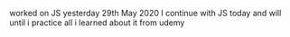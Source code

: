 worked on JS yesterday 29th May 2020
I continue with JS today and will until i practice all i learned about it from udemy
